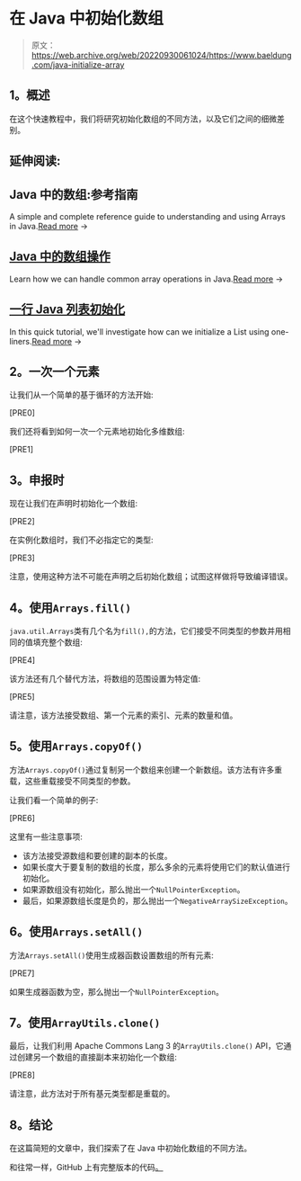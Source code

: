 # 在 Java 中初始化数组

> 原文：<https://web.archive.org/web/20220930061024/https://www.baeldung.com/java-initialize-array>

## **1。概述**

在这个快速教程中，我们将研究初始化数组的不同方法，以及它们之间的细微差别。

## 延伸阅读:

## Java 中的数组:参考指南

A simple and complete reference guide to understanding and using Arrays in Java.[Read more](/web/20221012104208/https://www.baeldung.com/java-arrays-guide) →

## [Java 中的数组操作](/web/20221012104208/https://www.baeldung.com/java-common-array-operations)

Learn how we can handle common array operations in Java.[Read more](/web/20221012104208/https://www.baeldung.com/java-common-array-operations) →

## [一行 Java 列表初始化](/web/20221012104208/https://www.baeldung.com/java-init-list-one-line)

In this quick tutorial, we'll investigate how can we initialize a List using one-liners.[Read more](/web/20221012104208/https://www.baeldung.com/java-init-list-one-line) →

## **2。一次一个元素**

让我们从一个简单的基于循环的方法开始:

[PRE0]

我们还将看到如何一次一个元素地初始化多维数组:

[PRE1]

## **3。申报时**

现在让我们在声明时初始化一个数组:

[PRE2]

在实例化数组时，我们不必指定它的类型:

[PRE3]

注意，使用这种方法不可能在声明之后初始化数组；试图这样做将导致编译错误。

## **4。使用`Arrays.fill()`**

`java.util.Arrays`类有几个名为`fill(),`的方法，它们接受不同类型的参数并用相同的值填充整个数组:

[PRE4]

该方法还有几个替代方法，将数组的范围设置为特定值:

[PRE5]

请注意，该方法接受数组、第一个元素的索引、元素的数量和值。

## **5。使用`Arrays.copyOf()`**

方法`Arrays.copyOf()`通过复制另一个数组来创建一个新数组。该方法有许多重载，这些重载接受不同类型的参数。

让我们看一个简单的例子:

[PRE6]

这里有一些注意事项:

*   该方法接受源数组和要创建的副本的长度。
*   如果长度大于要复制的数组的长度，那么多余的元素将使用它们的默认值进行初始化。
*   如果源数组没有初始化，那么抛出一个`NullPointerException`。
*   最后，如果源数组长度是负的，那么抛出一个`NegativeArraySizeException`。

## **6。使用`Arrays.setAll()`**

方法`Arrays.setAll()`使用生成器函数设置数组的所有元素:

[PRE7]

如果生成器函数为空，那么抛出一个`NullPointerException`。

## **7。使用`ArrayUtils.clone()`**

最后，让我们利用 Apache Commons Lang 3 的`ArrayUtils.clone()` API，它通过创建另一个数组的直接副本来初始化一个数组:

[PRE8]

请注意，此方法对于所有基元类型都是重载的。

## **8。结论**

在这篇简短的文章中，我们探索了在 Java 中初始化数组的不同方法。

和往常一样，GitHub 上有完整版本的代码[。](https://web.archive.org/web/20221012104208/https://github.com/eugenp/tutorials/tree/master/core-java-modules/core-java-arrays-operations-basic)
